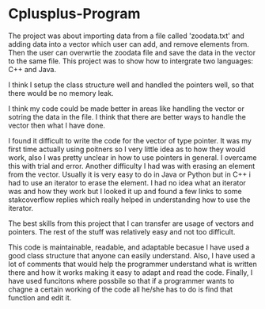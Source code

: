 # Cplusplus-Program

The project was about importing data from a file called 'zoodata.txt' and adding data into a vector which user can add, and remove elements from. Then the user can overwrtie the zoodata file and save the data in the vector to the same file. This project was to show how to intergrate two languages: C++ and Java.

I think I setup the class structure well and handled the pointers well, so that there would be no memory leak.

I think my code could be made better in areas like handling the vector or sotring the data in the file. I think that there are better ways to handle the vector then what I have done.

I found it difficult to write the code for the vector of type pointer. It was my first time actually using poitners so I very little idea as to how they would work, also I was pretty unclear in how to use pointers in general. I overcame this with trial and error. Another difficulty I had was with erasing an element from the vector. Usually it is very easy to do in Java or Python but in C++ i had to use an iterator to erase the element. I had no idea what an iterator was and how they work but I looked it up and found a few links to some stakcoverflow replies which really helped in understanding how to use the iterator.

The best skills from this project that I can transfer are usage of vectors and pointers. The rest of the stuff was relatively easy and not too difficult.

This code is maintainable, readable, and adaptable becasue I have used a good class structure that anyone can easily understand. Also, I have used a lot of comments that would help the programmer understand what is written there and how it works making it easy to adapt and read the code. Finally, I have used funcitons where possbile so that if a programmer wants to chagne a certain working of the code all he/she has to do is find that function and edit it. 
